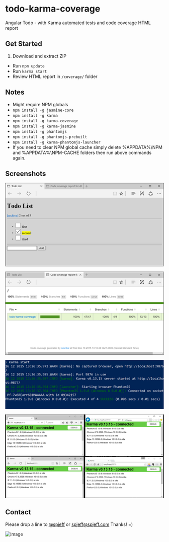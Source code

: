 # todo-karma-coverage
Angular Todo - with Karma automated tests and code coverage HTML report

## Get Started
1. Download and extract ZIP
* Run `npm update`
* Run `karma start`
* Review HTML report in `/coverage/` folder

## Notes
* Might require NPM globals
* `npm install -g jasmine-core`
* `npm install -g karma`
* `npm install -g karma-coverage`
* `npm install -g karma-jasmine`
* `npm install -g phantomjs`
* `npm install -g phantomjs-prebuilt`
* `npm install -g karma-phantomjs-launcher`
* If you need to clear NPM global cache simply delete %APPDATA%\NPM and %APPDATA%\NPM-CACHE folders then run above commands again.

## Screenshots

![image](https://raw.githubusercontent.com/spjeff/todo-karma-coverage/master/doc/1.png)

![image](https://raw.githubusercontent.com/spjeff/todo-karma-coverage/master/doc/2.png)

![image](https://raw.githubusercontent.com/spjeff/todo-karma-coverage/master/doc/3.png)

![image](https://raw.githubusercontent.com/spjeff/todo-karma-coverage/master/doc/4.png)

## Contact
Please drop a line to [@spjeff](https://twitter.com/spjeff) or [spjeff@spjeff.com](mailto:spjeff@spjeff.com)
Thanks!  =)

![image](http://img.shields.io/badge/first--timers--only-friendly-blue.svg?style=flat-square)